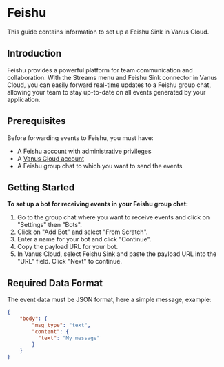 # Feishu

This guide contains information to set up a Feishu Sink in Vanus Cloud.

## Introduction

Feishu provides a powerful platform for team communication and collaboration. With the Streams menu and Feishu Sink connector in Vanus Cloud, you can easily forward real-time updates to a Feishu group chat, allowing your team to stay up-to-date on all events generated by your application.

## Prerequisites

Before forwarding events to Feishu, you must have:

- A Feishu account with administrative privileges
- A [Vanus Cloud account](https://cloud.vanus.ai)
- A Feishu group chat to which you want to send the events

## Getting Started

**To set up a bot for receiving events in your Feishu group chat:**

1. Go to the group chat where you want to receive events and click on "Settings" then "Bots".
2. Click on "Add Bot" and select "From Scratch".
3. Enter a name for your bot and click "Continue".
4. Copy the payload URL for your bot.
5. In Vanus Cloud, select Feishu Sink and paste the payload URL into the "URL" field.
Click "Next" to continue.


## Required Data Format
The event data must be JSON format, here a simple message, example:

```json
{
    "body": {
        "msg_type": "text",
        "content": {
          "text": "My message"
        }
    }
}
```